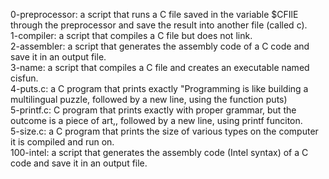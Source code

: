 0-preprocessor: a script that runs a C file saved in the variable $CFIlE through the preprocessor and save the result into another file (called c).  
1-compiler: a script that compiles a C file but does not link.  
2-assembler: a script that generates the assembly code of a C code and save it in an output file.  
3-name: a script that compiles a C file and creates an executable named cisfun.  
4-puts.c: a C program that prints exactly "Programming is like building a multilingual puzzle, followed by a new line, using the function puts)  
5-printf.c: C program that prints exactly with proper grammar, but the outcome is a piece of art,, followed by a new line, using printf funciton.  
5-size.c: a C program that prints the size of various types on the computer it is compiled and run on.  
100-intel: a script that generates the assembly code (Intel syntax) of a C code and save it in an output file.
